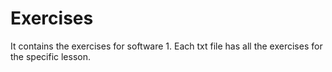 # Exercises
It contains the exercises for software 1.
Each txt file has all the exercises for the specific lesson.
